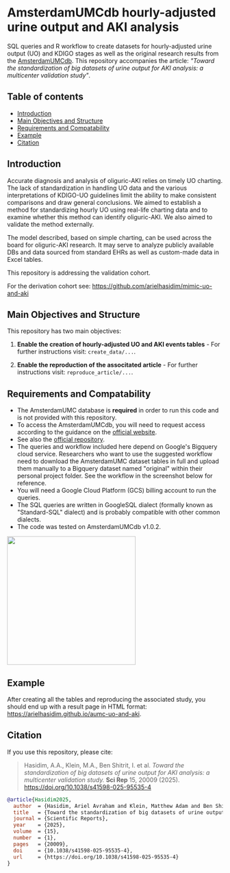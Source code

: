 # AmsterdamUMCdb hourly-adjusted urine output and AKI analysis

SQL queries and R workflow to create datasets for hourly-adjusted urine output (UO) and KDIGO stages as well as the original research results from the [AmsterdamUMCdb](https://amsterdammedicaldatascience.nl/amsterdamumcdb/). 
This repository accompanies the article: *"Toward the standardization of big datasets of urine output for AKI analysis: a multicenter validation study"*.

## Table of contents

* [Introduction](#introduction)
* [Main Objectives and Structure](#main-objectives-and-structure)
* [Requirements and Compatability](#requirements-and-compatability)
* [Example](#example)
* [Citation](#citation)

## Introduction

Accurate diagnosis and analysis of oliguric-AKI relies on timely UO charting. The lack of standardization in handling UO data and the various interpretations of KDIGO-UO guidelines limit the ability to make consistent comparisons and draw general conclusions. We aimed to establish a method for standardizing hourly UO using real-life charting data and to examine whether this method can identify oliguric-AKI. We also aimed to validate the method externally. 

The model described, based on simple charting, can be used across the board for oliguric-AKI research. It may serve to analyze publicly available DBs and data sourced from standard EHRs as well as custom-made data in Excel tables. 

This repository is addressing the validation cohort. 

For the derivation cohort see: https://github.com/arielhasidim/mimic-uo-and-aki

## Main Objectives and Structure

This repository has two main objectives:

1. **Enable the creation of hourly-adjusted UO and AKI events tables** - For further instructions visit: `create_data/...`.

2. **Enable the reproduction of the associtated article** - For further instructions visit: `reproduce_article/...`.

## Requirements and Compatability

 - The AmsterdamUMC database is **required** in order to run this code and is not provided with this repository. 
 - To access the AmsterdamUMCdb, you will need to request access according to the guidance on the [official website](https://amsterdammedicaldatascience.nl/amsterdamumcdb/).
 - See also the [official repository](https://github.com/AmsterdamUMC/AmsterdamUMCdb).
 - The queries and workflow included here depend on Google's Bigquery cloud service. Researchers who want to use the suggested workflow need to download the AmsterdamUMC dataset tables in full and upload them manually to a Bigquery dataset named "original" within their personal project folder. See the workflow in the screenshot below for reference.
 - You will need a Google Cloud Platform (GCS) billing account to run the queries.
 - The SQL queries are written in GoogleSQL dialect (formally known as "Standard-SQL" dialect) and is probably compatible with other common dialects.
 - The code was tested on AmsterdamUMCdb v1.0.2.

<a href="https://github.com/arielhasidim/aumc-uo-and-aki/assets/23483971/5fbf47e4-f28a-485b-a402-6daca33f9d00"><img src="https://github.com/arielhasidim/aumc-uo-and-aki/assets/23483971/5fbf47e4-f28a-485b-a402-6daca33f9d00" width="300px" ></a>

## Example

After creating all the tables and reproducing the associated study, you should end up with a result page in HTML format: https://arielhasidim.github.io/aumc-uo-and-aki.

## Citation

If you use this repository, please cite:

> Hasidim, A.A., Klein, M.A., Ben Shitrit, I. et al. *Toward the standardization of big datasets of urine output for AKI analysis: a multicenter validation study.* **Sci Rep** 15, 20009 (2025). https://doi.org/10.1038/s41598-025-95535-4

```bibtex
@article{Hasidim2025,
  author  = {Hasidim, Ariel Avraham and Klein, Matthew Adam and Ben Shitrit, Itamar and Einav, Sharon and Ilan, Karny and Fuchs, Lior},
  title   = {Toward the standardization of big datasets of urine output for AKI analysis: a multicenter validation study},
  journal = {Scientific Reports},
  year    = {2025},
  volume  = {15},
  number  = {1},
  pages   = {20009},
  doi     = {10.1038/s41598-025-95535-4},
  url     = {https://doi.org/10.1038/s41598-025-95535-4}
}
